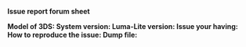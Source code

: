 **Issue report forum sheet**

**Model of 3DS:
System version:
Luma-Lite version:
Issue your having:
How to reproduce the issue:
Dump file:**
